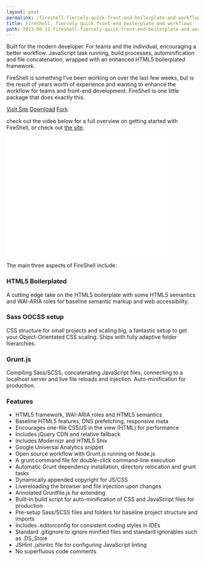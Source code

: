 ```yaml
---
layout: post
permalink: /fireshell-fiercely-quick-front-end-boilerplate-and-workflows
title: FireShell, fiercely quick front-end boilerplate and workflows
path: 2013-09-15-fireshell-fiercely-quick-front-end-boilerplate-and-workflows.md
---
```


Built for the modern developer. For teams and the individual, encouraging a better workflow. JavaScript task running, build processes, autominification and file concatenation, wrapped with an enhanced HTML5 boilerplated framework.

FireShell is something I've been working on over the last few weeks, but is the result of years worth of experience and wanting to enhance the workflow for teams and front-end development. FireShell is one little package that does exactly this.

<div class="download-box">
  <a href="//getfireshell.com" onclick="_gaq.push(['_trackEvent', 'Click', 'View FireShell', 'FireShell']);">Visit Site</a>
  <a href="//github.com/toddmotto/fireshell/archive/master.zip" onclick="_gaq.push(['_trackEvent', 'Click', 'Download FireShell', 'Download FireShell']);">Download</a>
  <a href="//github.com/toddmotto/fireshell" onclick="_gaq.push(['_trackEvent', 'Click', 'Fork FireShell', 'FireShell Fork']);">Fork</a>
</div>

check out the video below for a full overview on getting started with FireShell, or check out <a href="//getfireshell.com" onclick="_gaq.push(['_trackEvent', 'Click', 'View FireShell', 'FireShell']);">the site</a>.

<div class="screencast">
  <iframe width="420" height="315" src="//www.youtube.com/embed/A_8w_z-Bi1o?rel=0" frameborder="0" allowfullscreen></iframe>
</div>

The main three aspects of FireShell include:

### HTML5 Boilerplated
A cutting edge take on the HTML5 boilerplate with some HTML5 semantics and WAI-ARIA roles for baseline semantic markup and web accessibility.

### Sass OOCSS setup
CSS structure for small projects and scaling big, a fantastic setup to get your Object-Orientated CSS scaling. Ships with fully adaptive folder hierarchies.

### Grunt.js
Compiling Sass/SCSS, concatenating JavaScript files, connecting to a localhost server and live file reloads and injection. Auto-minification for production.

### Features
* HTML5 framework, WAI-ARIA roles and HTML5 semantics
* Baseline HTML5 features, DNS prefetching, responsive meta
* Encourages one-file CSS/JS in the view (HTML) for performance
* Includes jQuery CDN and relative fallback
* Includes Modernizr and HTML5 Shiv
* Google Universal Analytics snippet
* Open source workflow with Grunt.js running on Node.js
* A grunt.command file for double-click command-line execution
* Automatic Grunt dependency installation, directory relocation and grunt tasks
* Dynamically appended copyright for JS/CSS
* Livereloading the browser and file injection upon changes
* Annotated Gruntfile.js for extending
* Built-in build script for auto-minification of CSS and JavaScript files for production
* Pre-setup Sass/SCSS files and folders for baseline project structure and imports
* Includes .editorconfig for consistent coding styles in IDEs
* Standard .gitignore to ignore minified files and standard ignorables such as .DS_Store
* JSHint .jshintrc file for configuring JavaScript linting
* No superfluous code comments
